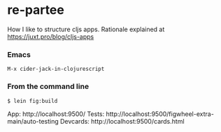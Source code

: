 # re-partee

How I like to structure cljs apps. Rationale explained at https://juxt.pro/blog/cljs-apps

### Emacs
`M-x cider-jack-in-clojurescript`

### From the command line
`$ lein fig:build`

App: http://localhost:9500/
Tests: http://localhost:9500/figwheel-extra-main/auto-testing
Devcards: http://localhost:9500/cards.html
